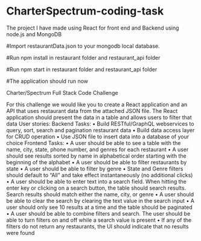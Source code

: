 # CharterSpectrum-coding-task
The project I have made using React for front end and Backend using node.js and MongoDB

#Import restaurantData.json to your mongodb local database.

#Run npm install in restaurant folder and restaurant_api folder

#Run npm start in restaurant folder and restaurant_api folder

#The application should run now

Charter/Spectrum Full Stack Code Challenge

For this challenge we would like you to create a React application and an API that uses
restaurant data from the attached JSON file. The React application should present the data
in a table and allows users to filter that data
User stories:
Backend Tasks:
• Build RESTful/GraphQL webservices to query, sort, search and pagination
restaurant data
• Build data access layer for CRUD operation
• Use JSON file to insert data into a database of your choice
Frontend Tasks:
• A user should be able to see a table with the name, city, state, phone number, and
genres for each restaurant
• A user should see results sorted by name in alphabetical order starting with the
beginning of the alphabet
• A user should be able to filter restaurants by state
• A user should be able to filter by genre
• State and Genre filters should default to “All” and take effect instantaneously (no
additional clicks)
• A user should be able to enter text into a search field. When hitting the enter key
or clicking on a search button, the table should search results. Search results
should match either the name, city, or genre
• A user should be able to clear the search by clearing the text value in the search
input
• A user should only see 10 results at a time and the table should be paginated
• A user should be able to combine filters and search. The user should be able to
turn filters on and off while a search value is present
• If any of the filters do not return any restaurants, the UI should indicate that no
results were found
